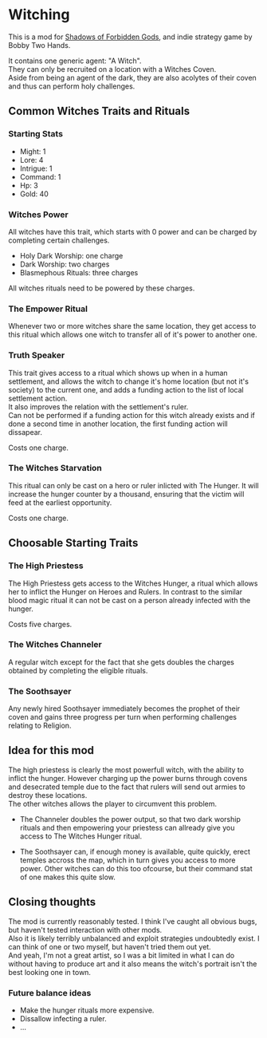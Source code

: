 # Witching

This is a mod for  [Shadows of Forbidden Gods](https://store.steampowered.com/app/1741640/Shadows_of_Forbidden_Gods/), and indie strategy game by Bobby Two Hands.

It contains one generic agent: "A Witch".  
They can only be recruited on a location with a Witches Coven.  
Aside from being an agent of the dark, they are also acolytes of their coven and thus can perform holy challenges.

## Common Witches Traits and Rituals ##

### Starting Stats ### 
* Might: 1
* Lore: 4
* Intrigue: 1
* Command: 1
* Hp: 3
* Gold: 40

### Witches Power ### 

All witches have this trait, which starts with 0 power and can be charged by completing certain challenges.

* Holy Dark Worship: one charge
* Dark Worship: two charges 
* Blasmephous Rituals: three charges 

All witches rituals need to be powered by these charges.

### The Empower Ritual ###
Whenever two or more witches share the same location, they get access to this ritual which allows one witch to transfer all of it's power to another one.

### Truth Speaker ###
This trait gives access to a ritual which shows up when in a human settlement, and allows the witch to change it's home location (but not it's society) to the current one, and adds a funding action to the list of local settlement action.  
It also improves the relation with the settlement's ruler.  
Can not be performed if a funding action for this witch already  exists and if done a second time in another location, the first funding action will dissapear.  

Costs one charge.

### The Witches Starvation ###
This ritual can only be cast on a hero or ruler inlicted with The Hunger. It will increase the hunger counter by a thousand, ensuring that the victim will feed at the earliest opportunity.  

Costs one charge.

## Choosable Starting Traits ##


### The High Priestess ###
The High Priestess gets access to the Witches Hunger, a ritual which allows her to inflict the Hunger on Heroes and Rulers.
In contrast to the similar blood magic ritual it can not be cast on a person already  infected with the hunger.  

Costs five charges.

### The Witches Channeler ###
A regular witch except for the fact that she gets doubles the charges obtained by completing the eligible rituals.

### The Soothsayer ###
Any newly hired Soothsayer immediately becomes the prophet of their coven and gains three progress per turn when performing challenges relating to Religion.

## Idea for this mod 
The high priestess is clearly the most powerfull witch, with the ability to inflict the hunger. However charging up the power burns through covens and desecrated temple due to the fact that rulers will send out armies to destroy these locations.  
The other witches allows the player to circumvent this problem.
* The Channeler doubles the power output, so that two dark worship rituals and then empowering your priestess can allready give you access to The Witches Hunger ritual.
- The Soothsayer can, if enough money is available, quite quickly, erect temples accross the map, which in turn gives you access to more power. Other witches can do this too ofcourse, but their command stat of one makes this quite slow.

## Closing thoughts

The mod is currently reasonably tested. I think I've caught all obvious bugs, but haven't tested interaction with other mods.  
Also it is likely terribly unbalanced and exploit strategies undoubtedly exist. I can think of one or two myself, but haven't tried them out yet.  
And yeah, I'm not a great artist, so I was a bit limited in what I can do without having to produce art and it also means the witch's portrait isn't the best looking one in town.

### Future balance ideas ###
* Make the hunger rituals more expensive.
* Dissallow infecting a ruler.
* ...


